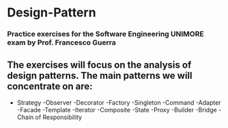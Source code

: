 # Design-Pattern
### Practice exercises for the Software Engineering UNIMORE exam by Prof. Francesco Guerra
## The exercises will focus on the analysis of design patterns. The main patterns we will concentrate on are:
- Strategy
-Observer
-Decorator
-Factory
-Singleton
-Command
-Adapter
-Facade
-Template
-Iterator
-Composite
-State
-Proxy
-Builder
-Bridge
-Chain of Responsibility
